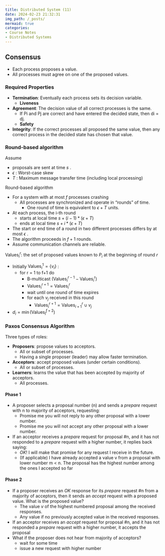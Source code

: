 ```yaml
---
title: Distributed System (11)
date: 2024-02-23 21:32:31
img_path: /_posts/
mermaid: true
categories:
- Course Notes
- Distributed Systems
---
```


## Consensus

- Each process proposes a value.
- All processes must agree on one of the proposed values.

### Required Properties

- **Termination**: Eventually each process sets its decision variable.
  - **Liveness**
- **Agreement**: The decision value of all correct processes is the same.
  - If Pi and Pj are correct and have entered the decided state, then di = dj.
  - **Safety**
- **Integrity**: If the correct processes all proposed the same value, then any correct process in the decided state has chosen that value.

### Round-based algorithm

Assume

- proposals are sent at time $s$ .
- $\epsilon$ : Worst-case skew
- $T$ : Maximum message transfer time (including local processing)

Round-based algorithm

- For a system with at most $f$ processes crashing
  - All processes are synchronized and operate in “rounds” of time.
    - One round of time is equivalent to $\epsilon + T$ units.
- At each process, the i-th round
  - starts at local time $s + (i -1)*(\epsilon + T)$
  - ends at local time $s + i*(\epsilon + T)$
- The start or end time of a round in two different processes differs by at most $\epsilon$ .
- The algorithm proceeds in $f+1$ rounds.
- Assume communication channels are reliable.

$\text{Values}_{i}^{r}$: the set of proposed values known to $P_i$ at the beginning of round $r$

- Initially $\text{Values}_{i}^{1} = \{v_i\}$ :
  - for r = 1 to f+1 do
    - B-multicast $(\text{Values}_{i}^{r-1} - \text{Values}_{i}^{r})$
    - $\text{Values}_{i}^{r+1} = \text{Values}_{i}^{r}$
    - wait until one round of time expires
    - for each $v_j$ received in this round
      - $\text{Values}_{i}^{r+1} = \text{Values}_{i+1}^{r} \cup v_j$
- $d_i = \min(\text{Values}_{i}^{f+2})$

### Paxos Consensus Algorithm

Three types of roles:

- **Proposers**: propose values to acceptors.
  - All or subset of processes.
  - Having a single proposer (leader) may allow faster termination.
- **Acceptors**: accept proposed values (under certain conditions).
  - All or subset of processes.
- **Learners**: learns the value that has been accepted by majority of acceptors.
  - All processes.

<!-- #### Try 1: Single Phase

- A proposer multicasts its proposed value to a large enough set (larger than majority) of acceptors.
- An acceptor accepts the first proposed value it receives.
- If majority of acceptors have accepted the same value v, then v is the decided value.  -->

#### Phase 1

- A proposer selects a proposal number (n) and sends a *prepare*
request with n to majority of acceptors, requesting:
  - Promise me you will not reply to any other proposal with a lower
number.
  - Promise me you will not accept any other proposal with a lower
number.
- If an acceptor receives a *prepare* request for proposal #n, and it
has not responded to a *prepare* request with a higher number, it
replies back saying:
  - *OK*! I will make that promise for any request I receive in the future.
  - (If applicable) I have already accepted a value v from a proposal with lower number m < n. The proposal has the highest number among the ones I accepted so far

#### Phase 2

- If a proposer receives an *OK* response for its *prepare* request #n from a majority of acceptors, then it sends an *accept* request
with a proposed value. What is the proposed value?
  - The value $v$ of the highest numbered proposal among the received
responses.
  - Any value if no previously accepted value in the received responses.
- If an acceptor receives an *accept* request for proposal #n, and it
has not responded a *prepare* request with a higher number, it
accepts the proposal
- What if the proposer does not hear from majority of acceptors?
  - wait for some time
  - issue a new request with higher
number
